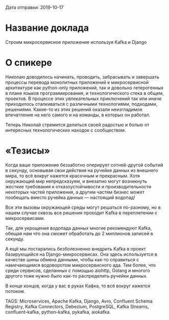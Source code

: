 Дата отправки: 2019-10-17

# Название доклада

Строим микросервисное приложение используя Kafka и Django


# О спикере

Николаю доводилось начинать, проводить, забрасывать и завершать процессы перевода монолитных приложений к микросервисной архитектуре как python-only приложений, так и довольно гетерогенных в плане языков программирования, и технологического стека в общем, проектов. В процессе этих увлекательных приключений так или иначе приходилось сталкиваться с различными технологиями, подходами, решениями. Какие-то из этих решений оказали неизгладимое впечатление на него самого и на команды, в которых он работал.

Теперь Николай стремится делиться своей радостью и болью от интересных технологических находок с сообществом.


# «Тезисы»

Когда ваше приложение беззаботно оперирует сотней-другой событий в секунду, основывая свои действия на ручейке данных из внешнего мира, то всё вокруг кажется красочным и прекрасным. Хотя окружающий мир непредсказуем, и внезапно могут возникнуть жесткие требования к отказоустойчивости и производительности некоторых частей приложения, а другим частям бизнес может пообещать вместо ручейка данных — настоящий водопад!

Все эти вызовы окружающей среды могут решаться по-разному, но в нашем случае сквозь все решения проходит Kafka в переплетении с микросервисами.

Так, для укрощения водопада данных многие рекомендуют Kafka, обещая нам что она сможет обработать до 2 миллионов записей в секунду.

А ещё мы постарались безболезненно внедрить Kafka в проект базирующийся на Django-микросервисах. Она здесь используется в качестве шины обмена данными, чтобы как-то справиться с намечающимся водоворотом микросервисного ада. Тем более, что среди сервисов, сделанных с помощью aiohttp, Golang и многого другого тоже нужно было как-то распределить ручейки данных.

В конце концов, когда у вас в руках Кафка, то всё вокруг кажется потоком.


TAGS: Microservices, Apache Kafka, Django, Avro, Confluent Schema Registry, Kafka Connectors, Debezium, PostgreSQL, Kafka Streams, confluent-kafka, python-kafka, pykafka, aiokafka.